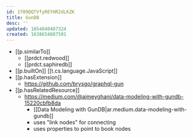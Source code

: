 ```yaml
---
id: 1f09QQTVfyREYHR2dLKZK
title: GunDB
desc: ''
updated: 1654840487324
created: 1638654887501
---
```



- [[p.similarTo]] 
  - [[prdct.redwood]]
  - [[prdct.saphiredb]]
- [[p.builtOn]] [[t.cs.language.JavaScript]]
- [[p.hasExtension]] 
  - https://github.com/brysgo/graphql-gun
- [[p.hasRelatedResource]]
  - https://medium.com/@ajmeyghani/data-modeling-with-gundb-15220cbfb8da
    - [[Data Modeling with GunDB|ar.medium.data-modeling-with-gundb]]
    - uses "link nodes" for connecting 
    - uses properties to point to book nodes
